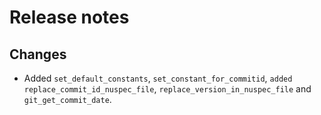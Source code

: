 # Release notes

## Changes

- Added `set_default_constants`, `set_constant_for_commitid`, `added replace_commit_id_nuspec_file`, `replace_version_in_nuspec_file` and `git_get_commit_date`.
